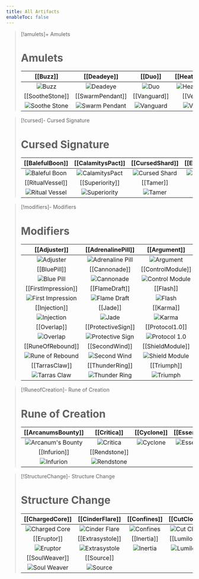 ```yaml
---
title: All Artifacts
enableToc: false
---
```


> [!amulets]+ Amulets
> # Amulets
> | [[Buzz]] | [[Deadeye]] | [[Duo]] | [[HeatConcentrate]] | [[HollowTalisman]] | [[Juju]] |
> |:---:|:---:|:---:|:---:|:---:|:---:|
> | ![Buzz](Buzz.png) | ![Deadeye](Deadeye.png) | ![Duo](Duo.png) | ![Heat Concentrate](Heat%20Concentrate.png) | ![Hollow Talisman](HollowTalisman_Icon.png) | ![Juju](Juju.png) |
> | [[SootheStone]] | [[SwarmPendant]] | [[Vanguard]] | [[VeilTalisman]] |  |  |
> | ![Soothe Stone](Soothe%20Stone.png) | ![Swarm Pendant](SwarmPendant_icon.png) | ![Vanguard](Vanguard.png) | ![Veil Talisman](Veil%20Talisman.png) |  |  |

> [!cursed]- Cursed Signature
> # Cursed Signature
> | [[BalefulBoon]] | [[CalamitysPact]] | [[CursedShard]] | [[Eminence]] | [[EmptyCarapace]] | [[GreedsGambit]] |
> |:---:|:---:|:---:|:---:|:---:|:---:|
> | ![Baleful Boon](BalefulBoon.png) | ![CalamitysPact](Calamity_s%20Pact.png) | ![Cursed Shard](CursedShard_icon.png) | ![Eminence](Eminence_Icon.png) | ![Empty Carapace](EmptyCarapace_Icon.png) | ![GreedsGambit](GreedsGambit.png) |
> | [[RitualVessel]] | [[Superiority]] | [[Tamer]] |  |  |  |
> | ![Ritual Vessel](RitualVessel_icon.png) | ![Superiority](Superiority.png) | ![Tamer](Tamer.png) |  |  |  |

> [!modifiers]- Modifiers
> # Modifiers
> | [[Adjuster]] | [[AdrenalinePill]] | [[Argument]] | [[BadMood]] | [[BaneSeal]] | [[Bayonet]] |
> |:---:|:---:|:---:|:---:|:---:|:---:|
> | ![Adjuster](Adjuster.png) | ![Adrenaline Pill](Adrenaline%20pill_icon.png) | ![Argument](Argument.png) | ![Bad Mood](Bad_Mood.png) | ![BaneSeal](BaneSeal.png) | ![Bayonet](Bayonet.png) |
> | [[BluePill]] | [[Cannonade]] | [[ControlModule]] | [[Detonator]] | [[Elix]] | [[EternalHeart]] |
> | ![Blue Pill](Blue_pill_icon.png) | ![Cannonade](Cannonade.png) | ![Control Module](Control_Module.png) | ![Detonator](Detonator.png) | ![Elix](Elix.png) | ![Eternal Heart](EternalHeart_Icon.png) |
> | [[FirstImpression]] | [[FlameDraft]] | [[Flash]] | [[Harmony]] | [[HVC]] | [[Indicator]] |
> | ![First Impression](First_Impression.png) | ![Flame Draft](FlameDraft.png) | ![Flash](Flash_icon.png) | ![Harmony](Harmony.png) | ![HVC](HVC.png) | ![Indicator](Indicator_icon.png) |
> | [[Injection]] | [[Jade]] | [[Karma]] | [[Kettlebell]] | [[NomadStick]] | [[OpalEye]] |
> | ![Injection](Injection.png) | ![Jade](Jade.png) | ![Karma](Karma.png) | ![Kettlebell](Kettlebell.png) | ![Nomad Stick](NomadStick_Icon.png) | ![Opal Eye](Opal%20eye_icon.png) |
> | [[Overlap]] | [[ProtectiveSign]] | [[Protocol1.0]] | [[Protocol2.0]] | [[Reflex]] | [[Riposte]] |
> | ![Overlap](Overlap.png) | ![Protective Sign](Protective_Sign.png) | ![Protocol 1.0](Protocol%201.0_icon.png) | ![Protocol 2.0](Protocol_2.0.png) | ![Reflex](Reflex.png) | ![Riposte](Riposte.png) |
> | [[RuneOfRebound]] | [[SecondWind]] | [[ShieldModule]] | [[Skirmish]] | [[Spark]] | [[StringOfEli]] |
> | ![Rune of Rebound](RuneOfRebound_Icon.png) | ![Second Wind](Second_Wind.png) | ![Shield Module](Shield_Module.png) | ![Skirmish](Skirmish.png) | ![Spark](Spark.png) | ![String of Eli](String_Of_Eli.png) |
> | [[TarrasClaw]] | [[ThunderRing]] | [[Triumph]] | [[VertebralImplant]] | [[WiltHaze]] | [[YellowPill]] |
> | ![Tarras Claw](TarrasClaw.png) | ![Thunder Ring](Thunder_Ring.png) | ![Triumph](Triumph.png) | ![Vertebral Implant](Vertebral%20Implant_icon.png) | ![Wilt Haze](WiltHaze.png) | ![Yellow Pill](Yellow%20pill_icon.png) |

> [!RuneofCreation]- Rune of Creation
> # Rune of Creation
> | [[ArcanumsBounty]] | [[Critica]] | [[Cyclone]] | [[Essence]] | [[Fractal]] | [[Fuse]] |
> |:---:|:---:|:---:|:---:|:---:|:---:|
> | ![Arcanum's Bounty](Arcanum_s%20Bounty.png) | ![Critica](Critica.png) | ![Cyclone](Cyclone.png) | ![Essence](Essence_Icon.png) | ![Fractal](Fractal_Icon.png) | ![Fuse](Fuse_Icon.png) |
> | [[Infurion]] | [[Rendstone]] |  |  |  |  |
> | ![Infurion](Infurion.png) | ![Rendstone](Rendstone.png) |  |  |  |  |

> [!StructureChange]- Structure Change
> # Structure Change
> | [[ChargedCore]] | [[CinderFlare]] | [[Confines]] | [[CutClout]] | [[Delugeon]] | [[Enhancer]] |
> |:---:|:---:|:---:|:---:|:---:|:---:|
> | ![Charged Core](/assets/Artifacts/structurechange/ChargedCore_Icon.png) | ![Cinder Flare](/assets/Artifacts/structurechange/CinderFlare.png) | ![Confines](/assets/Artifacts/structurechange/Confines_Icon.png) | ![Cut Clout](/assets/Artifacts/structurechange/CutClout.png) | ![Delugeon](/assets/Artifacts/structurechange/Delugeon.png) | ![Enhancer](/assets/Artifacts/structurechange/Enhancer_Icon.png) |
> | [[Eruptor]] | [[Extrasystole]] | [[Inertia]] | [[Lumilore]] | [[Riftmaker]] | [[Rippletide]] |
> | ![Eruptor](/assets/Artifacts/structurechange/Eruptor.png) | ![Extrasystole](/assets/Artifacts/structurechange/Extrasystole.png) | ![Inertia](/assets/Artifacts/structurechange/Inertia_Icon.png) | ![Lumilore](/assets/Artifacts/structurechange/Lumilore.png) | ![Riftmaker](/assets/Artifacts/structurechange/Riftmaker.png) | ![Rippletide](/assets/Artifacts/structurechange/Rippletide.png) |
> | [[SoulWeaver]] | [[Source]] |  |  |  |  |
> | ![Soul Weaver](/assets/Artifacts/structurechange/SoulWeaver.png) | ![Source](/assets/Artifacts/structurechange/Source_Icon.png) |  |  |  |  |
